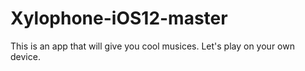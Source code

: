 # Xylophone-iOS12-master
This is an app that will give you cool musices. Let's play on your own device.
